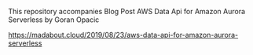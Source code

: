 This repository accompanies Blog Post AWS Data Api for Amazon Aurora Serverless by Goran Opacic

https://madabout.cloud/2019/08/23/aws-data-api-for-amazon-aurora-serverless

